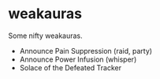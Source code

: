 # weakauras

Some nifty weakauras.

* Announce Pain Suppression (raid, party)
* Announce Power Infusion (whisper)
* Solace of the Defeated Tracker
